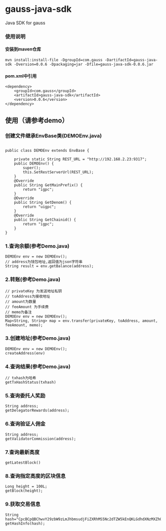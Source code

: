 # gauss-java-sdk

Java SDK for gauss

### 使用说明
#### 安装到maven仓库
```
mvn install:install-file -DgroupId=com.gauss -DartifactId=gauss-java-sdk -Dversion=0.0.6 -Dpackaging=jar -Dfile=gauss-java-sdk-0.0.6.jar
```
#### pom.xml中引用
```
<dependency>
	<groupId>com.gauss</groupId>
	<artifactId>gauss-java-sdk</artifactId>
	<version>0.0.6</version>
</dependency>
```
## 使用（请参考demo）
### 创建文件继承EnvBase类(DEMOEnv.java)
```

public class DEMOEnv extends EnvBase {

    private static String REST_URL = "http://192.168.2.23:9317";
    public DEMOEnv() {
        super();
        this.SetRestServerUrl(REST_URL);
    }
    @Override
    public String GetMainPrefix() {
        return "igpc";
    }
    @Override
    public String GetDenom() {
        return "uigpc";
    }
    @Override
    public String GetChainid() {
        return "igpc";
    }
}
```
### 1.查询余额(参考Demo.java)
```
DEMOEnv env = new DEMOEnv();
// address为钱包地址,返回值为json字符串
String result = env.getBalance(address);
```
### 2.转账(参考Demo.java)
```
// privateKey 为发送地址私钥
// toAddress为接收地址
// amount为数量
// feeAmount 为手续费
// memo为备注
DEMOEnv env = new DEMOEnv();
Map<String, String> map = env.transfer(privateKey, toAddress, amount, feeAmount, memo);
```
### 3.创建地址(参考Demo.java)
```
DEMOEnv env = new DEMOEnv();
createAddress(env)
```
### 4.查询结果(参考Demo.java)
```
// txhash为哈希
getTxHashStatus(txhash)
```
### 5.查询委托人奖励
```
String address;
getDelegatorRewards(address);
```
### 6.查询验证人佣金
```
String address;
getValidatorCommission(address);

```
### 7.查询最新高度
```
getLatestBlock()
```
### 8.查询指定高度的区块信息
```
Long height = 100L;
getBlock(height);
```
### 9.获取交易信息
```
String hash="CpcBCpQBChwvY29zbW9zLmJhbmsudjFiZXRhMS5Nc2dTZW5kEnQKLGdhdXNzMXZhOTduZXU0ajBscHZ5cXZlbHZmdjM3YWs5czMyZHVmc3VhMzQ1EixnYXVzczE3MDltcGw1amZncTJhNzhjMmtla2VtNXgzZDducmZoMjNwZzR2ahoWCgZ1Z2F1c3MSDDI2MDExMzA5MjY0OBJpCk4KRgofL2Nvc21vcy5jcnlwdG8uc2VjcDI1NmsxLlB1YktleRIjCiECH/eUMvLZBL6QZFzWd1gU4VUaqgau0SzSIb+V+lzPGnQSBAoCCH8SFwoRCgZ1Z2F1c3MSBzkwMTAwMDAQ4MZbGkCfjQEVXVzXf9JgA5gYcEGck8GzLZ18z93i3V0dd/P+xwivhhLcQZ0vSxKgjZl7knQiTYq95xoh0dnIbm9ku6En";
getHashInfo(hash);
```

